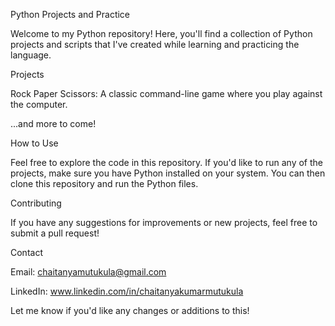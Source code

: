 Python Projects and Practice

Welcome to my Python repository! Here, you'll find a collection of Python projects and scripts that I've created while learning and practicing the language.

Projects

Rock Paper Scissors: A classic command-line game where you play against the computer.

...and more to come!

How to Use

Feel free to explore the code in this repository. If you'd like to run any of the projects, make sure you have Python installed on your system. You can then clone this repository and run the Python files.

Contributing

If you have any suggestions for improvements or new projects, feel free to submit a pull request!

Contact

Email: chaitanyamutukula@gmail.com

LinkedIn: www.linkedin.com/in/chaitanyakumarmutukula

Let me know if you'd like any changes or additions to this!
